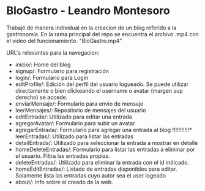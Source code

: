 # BloGastro - Leandro Montesoro

Trabajé de manera individual en la creacion de un blog referido  a la gastronomía.
En la rama principal del repo se encuentra el archivo .mp4 con el video del funcionamiento. "BloGastro.mp4"

URL's relevantes para la navegacion:
* inicio/: Home del blog
* signup/: Formulario para registración
* login/: Formulario para Login
* editProfile/: Edición del perfil del usuario logueado. Se puede utilizar directamente o bien clickeando el username o avatar (margen sup derecho) se accede.
* enviarMensaje/: Formulario para envio de mensaje
* leerMensajes/: Repositorio de mensajes del usuario 
* editEntrada/<id>: Utilizado para editar una entrada
* agregarAvatar/: Formulario para subir un avatar
* agregarEntrada/: Formulario para agregar una entrada al blog
!!!!!!!!!!!* leerEntradas/: Utilizado para listar las entradas
* detailEntrada/<id>: Utilizado para seleccionar la entrada a mostrar en detalle
* homeDeleteEntradas/: Formulario para listar las entradas a eliminar por el usuario. Filtra las entradas propias.
* deleteEntradas/<id>: Utilizado para eliminar la entrada con el id indicado.
* homeEditEntradas/: Listado de entradas disponibles para editar. Solamente lista las entradas cuyo autor sea el user logeado
* about/: Info sobre el creado de la web.

